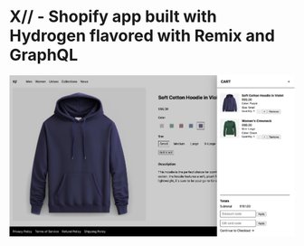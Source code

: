 # X// - Shopify app built with Hydrogen flavored with Remix and GraphQL

![App Screenshot](public/image.png)
